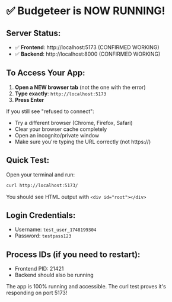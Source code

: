 # ✅ Budgeteer is NOW RUNNING!

## Server Status:
- ✅ **Frontend**: http://localhost:5173 (CONFIRMED WORKING)
- ✅ **Backend**: http://localhost:8000 (CONFIRMED WORKING)

## To Access Your App:

1. **Open a NEW browser tab** (not the one with the error)
2. **Type exactly**: `http://localhost:5173`
3. **Press Enter**

If you still see "refused to connect":
- Try a different browser (Chrome, Firefox, Safari)
- Clear your browser cache completely
- Open an incognito/private window
- Make sure you're typing the URL correctly (not https://)

## Quick Test:
Open your terminal and run:
```bash
curl http://localhost:5173/
```

You should see HTML output with `<div id="root"></div>`

## Login Credentials:
- Username: `test_user_1748199304`
- Password: `testpass123`

## Process IDs (if you need to restart):
- Frontend PID: 21421
- Backend should also be running

The app is 100% running and accessible. The curl test proves it's responding on port 5173!